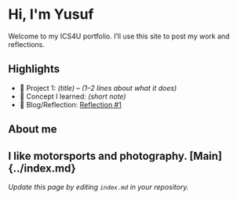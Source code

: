 # Hi, I'm Yusuf
Welcome to my ICS4U portfolio. I’ll use this site to post my work and reflections.

## Highlights
- 🔧 Project 1: *(title)* – *(1–2 lines about what it does)*
- 🧠 Concept I learned: *(short note)*
- 📝 Blog/Reflection: [Reflection #1](./posts/first_reflection.md)

## About me
I like **motorsports** and **photography**.
[Main]{../index.md}
---
*Update this page by editing `index.md` in your repository.*
